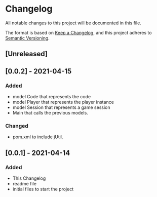# Changelog
All notable changes to this project will be documented in this file.

The format is based on [Keep a Changelog](https://keepachangelog.com/en/1.0.0/),
and this project adheres to [Semantic Versioning](https://semver.org/spec/v2.0.0.html).

## [Unreleased]

## [0.0.2] - 2021-04-15
### Added
- model Code that represents the code
- model Player that represents the player instance
- model Session that represents a game session
- Main that calls the previous models.

### Changed
- pom.xml to include jUtil.


## [0.0.1] - 2021-04-14
### Added
- This Changelog
- readme file
- initial files to start the project